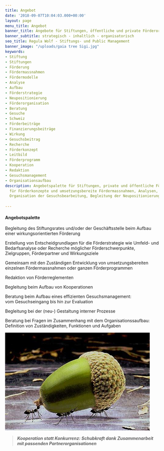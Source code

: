 ```yaml
---
title: Angebot
date: '2018-09-07T10:04:03.000+00:00'
layout: page
menu_title: Angebot
banner_title: Angebote für Stiftungen, öffentliche und private Förderorganisationen
banner_subtitle: strategisch - inhaltlich - organisatorisch
seo_title: Regula Wolf - Stiftungs- und Public Management
banner_image: "/uploads/gaia tree Sigi.jpg"
keywords:
- Stiftung
- Stiftungen
- Förderung
- Fördermassnahmen
- Fördermodelle
- Analyse
- Aufbau
- Förderstrategie
- Neupositionierung
- Förderorganisation
- Beratung
- Gesuche
- Schweiz
- Förderbeiträge
- Finanzierungsbeiträge
- Wirkung
- Gesuchsbeitrag
- Recherche
- Förderkonzept
- Leitbild
- Förderprogramm
- Kooperation
- Redaktion
- Gesuchsmanagement
- Organisationsaufbau
description: Angebotspalette für Stiftungen, private und öffentliche Förderorganisationen
  für Förderkonzepte und umsetzungsbereite Fördermassnahmen, Analysen, Recherchen,
  Organisation der Gesuchsbearbeitung, Begleitung der Neupositionierung

---
```

#### Angebotspalette

Begleitung des Stiftungsrates und/oder der Geschäftsstelle beim Aufbau einer wirkungsorientierten Förderung

Erstellung von Entscheidgrundlagen für die Förderstrategie wie Umfeld- und Bedarfsanalyse oder Recherche möglicher Förderschwerpunkte, Zielgruppen, Förderpartner und Wirkungsziele

Gemeinsam mit den Zuständigen Entwicklung von umsetzungsbereiten einzelnen Fördermassnahmen oder ganzen Förderprogrammen

Redaktion von Förderreglementen

Begleitung beim Aufbau von Kooperationen

Beratung beim Aufbau eines effizienten Gesuchsmanagement:  
vom Gesuchseingang bis hin zur Evaluation

Begleitung bei der (neu-) Gestaltung interner Prozesse

Beratung bei Fragen im Zusammenhang mit dem Organisationssaufbau:  
Definition von Zuständigkeiten, Funktionen und Aufgaben

![](/uploads/cooparation.jpg)

> **_Kooperation statt Konkurrenz: Schubkraft dank Zusammenarbeit mit passenden Partnerorganisationen_**